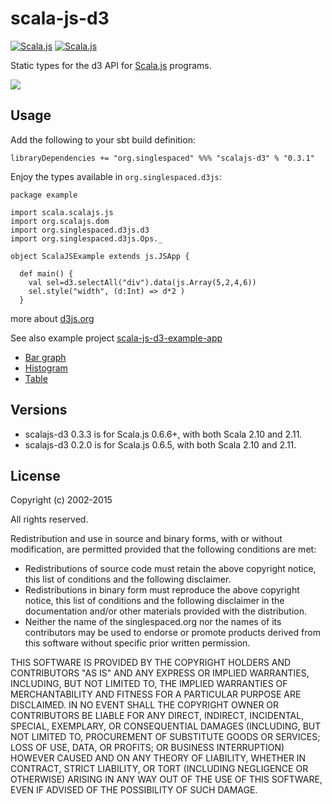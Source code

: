 scala-js-d3
===============
[![Scala.js](http://scala-js.org/assets/badges/scalajs-0.6.5.svg)](http://scala-js.org)
[![Scala.js](http://scala-js.org/assets/badges/scalajs-0.6.6.svg)](http://scala-js.org)

Static types for the d3 API for [Scala.js](http://www.scala-js.org/) programs.

![](https://github.com/spaced/scala-js-d3/blob/master/site/d3demo.png)

Usage
-----
Add the following to your sbt build definition:

    libraryDependencies += "org.singlespaced" %%% "scalajs-d3" % "0.3.1"

Enjoy the types available in `org.singlespaced.d3js`:
```
package example

import scala.scalajs.js
import org.scalajs.dom
import org.singlespaced.d3js.d3
import org.singlespaced.d3js.Ops._

object ScalaJSExample extends js.JSApp {

  def main() {
    val sel=d3.selectAll("div").data(js.Array(5,2,4,6))
    sel.style("width", (d:Int) => d*2 )
  }

```

more about [d3js.org](http://d3js.org)

See also example project [scala-js-d3-example-app](https://github.com/spaced/scala-js-d3-example-app)
- [Bar graph](https://github.com/spaced/scala-js-d3-example-app/blob/master/src/main/scala/example/ScalaJSExample.scala)
- [Histogram](https://github.com/spaced/scala-js-d3-example-app/blob/histogram/src/main/scala/example/ScalaJSExample.scala)
- [Table](https://github.com/spaced/scala-js-d3-example-app/blob/table_data_example/src/main/scala/example/ScalaJSExample.scala)


Versions
--------


- scalajs-d3 0.3.3 is for Scala.js 0.6.6+, with both Scala 2.10 and 2.11.
- scalajs-d3 0.2.0 is for Scala.js 0.6.5, with both Scala 2.10 and 2.11.



License
-------

Copyright (c) 2002-2015

All rights reserved.

Redistribution and use in source and binary forms, with or without modification,
are permitted provided that the following conditions are met:

*   Redistributions of source code must retain the above copyright notice,
    this list of conditions and the following disclaimer.
*   Redistributions in binary form must reproduce the above copyright notice,
    this list of conditions and the following disclaimer in the documentation
    and/or other materials provided with the distribution.
*   Neither the name of the singlespaced.org nor the names of its contributors
    may be used to endorse or promote products derived from this software
    without specific prior written permission.

THIS SOFTWARE IS PROVIDED BY THE COPYRIGHT HOLDERS AND CONTRIBUTORS
"AS IS" AND ANY EXPRESS OR IMPLIED WARRANTIES, INCLUDING, BUT NOT
LIMITED TO, THE IMPLIED WARRANTIES OF MERCHANTABILITY AND FITNESS FOR
A PARTICULAR PURPOSE ARE DISCLAIMED. IN NO EVENT SHALL THE COPYRIGHT OWNER OR
CONTRIBUTORS BE LIABLE FOR ANY DIRECT, INDIRECT, INCIDENTAL, SPECIAL,
EXEMPLARY, OR CONSEQUENTIAL DAMAGES (INCLUDING, BUT NOT LIMITED TO,
PROCUREMENT OF SUBSTITUTE GOODS OR SERVICES; LOSS OF USE, DATA, OR
PROFITS; OR BUSINESS INTERRUPTION) HOWEVER CAUSED AND ON ANY THEORY OF
LIABILITY, WHETHER IN CONTRACT, STRICT LIABILITY, OR TORT (INCLUDING
NEGLIGENCE OR OTHERWISE) ARISING IN ANY WAY OUT OF THE USE OF THIS
SOFTWARE, EVEN IF ADVISED OF THE POSSIBILITY OF SUCH DAMAGE.
